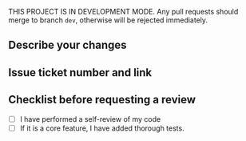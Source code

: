THIS PROJECT IS IN DEVELOPMENT MODE. Any pull requests should merge to branch `dev`, otherwise will be rejected immediately.

## Describe your changes

## Issue ticket number and link

## Checklist before requesting a review
- [ ] I have performed a self-review of my code
- [ ] If it is a core feature, I have added thorough tests.